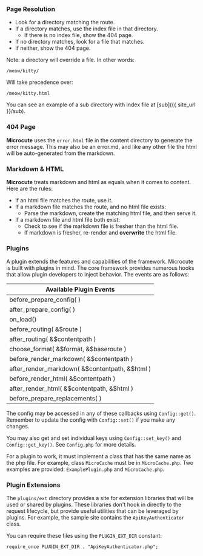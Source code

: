 ### Page Resolution

* Look for a directory matching the route.
* If a directory matches, use the index file in that directory.
    * If there is no index file, show the 404 page.
* If no directory matches, look for a file that matches.
* If neither, show the 404 page.

Note: a directory will override a file. In other words:

    /meow/kitty/

Will take precedence over:

    /meow/kitty.html

You can see an example of a sub directory with index file at [sub]({{ site_url }}/sub).

### 404 Page

**Microcute** uses the `error.html` file in the content directory to generate the
error message. This may also be an error.md, and like any other file the html
will be auto-generated from the markdown.

### Markdown & HTML

**Microcute** treats markdown and html as equals when it comes to content. Here
are the rules:

* If an html file matches the route, use it.
* If a markdown file matches the route, and no html file exists:
    * Parse the markdown, create the matching html file, and then serve it.
* If a markdown file and html file both exist:
    * Check to see if the markdown file is fresher than the html file.
    * If markdown is fresher, re-render and **overwrite** the html file.

### Plugins

A plugin extends the features and capabilities of the framework. Microcute is
built with plugins in mind. The core framework provides numerous hooks that
allow plugin developers to inject behavior. The events are as follows:

| Available Plugin Events                          |
| -----------------------                          |
| before_prepare_config( )                         |
| after_prepare_config( )                          |
| on_load()                                        |
| before_routing( &$route )                        |
| after_routing( &$contentpath )                   |
| choose_format( &$format, &$baseroute )           |
| before_render_markdown( &$contentpath )          |
| after_render_markdown( &$contentpath, &$html )   |
| before_render_html( &$contentpath )              |
| after_render_html( &$contentpath, &$html )       |
| before_prepare_replacements( )                   |


The config may be accessed in any of these callbacks using `Config::get()`.
Remember to update the config with `Config::set()` if you make any changes.

You may also get and set individual keys using `Config::set_key()` and
`Config::get_key()`. See `Config.php` for more details.

For a plugin to work, it must implement a class that has the same name as the
php file. For example, class `MicroCache` must be in `MicroCache.php`. Two
examples are provided: `ExamplePlugin.php` and `MicroCache.php`.

### Plugin Extensions

The `plugins/ext` directory provides a site for extension libraries that will be
used or shared by plugins. These libraries don't hook in directly to the request
lifecycle, but provide useful utilities that can be leveraged by plugins. For
example, the sample site contains the `ApiKeyAuthenticator` class.

You can require these files using the `PLUGIN_EXT_DIR` constant:

    require_once PLUGIN_EXT_DIR . "ApiKeyAuthenticator.php";
